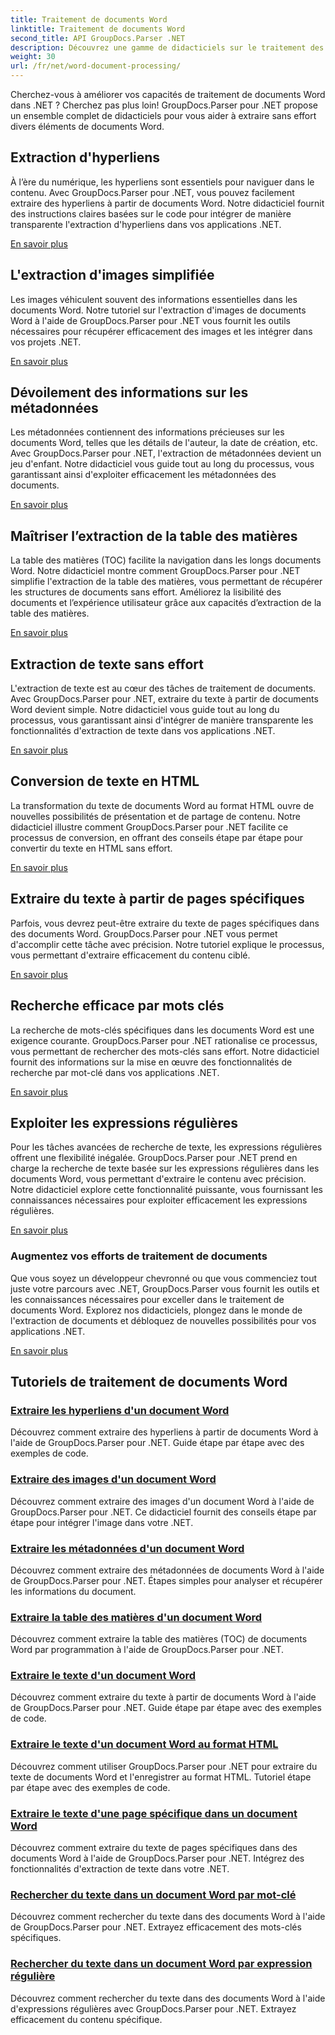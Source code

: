 ```yaml
---
title: Traitement de documents Word
linktitle: Traitement de documents Word
second_title: API GroupDocs.Parser .NET
description: Découvrez une gamme de didacticiels sur le traitement des documents Word à l'aide de GroupDocs.Parser pour .NET. Extrayez des hyperliens, des images, des métadonnées et bien plus encore.
weight: 30
url: /fr/net/word-document-processing/
---
```

Cherchez-vous à améliorer vos capacités de traitement de documents Word dans .NET ? Cherchez pas plus loin! GroupDocs.Parser pour .NET propose un ensemble complet de didacticiels pour vous aider à extraire sans effort divers éléments de documents Word.

## Extraction d'hyperliens
À l’ère du numérique, les hyperliens sont essentiels pour naviguer dans le contenu. Avec GroupDocs.Parser pour .NET, vous pouvez facilement extraire des hyperliens à partir de documents Word. Notre didacticiel fournit des instructions claires basées sur le code pour intégrer de manière transparente l'extraction d'hyperliens dans vos applications .NET.

[En savoir plus](./extract-hyperlinks-from-word-document/)

## L'extraction d'images simplifiée
Les images véhiculent souvent des informations essentielles dans les documents Word. Notre tutoriel sur l'extraction d'images de documents Word à l'aide de GroupDocs.Parser pour .NET vous fournit les outils nécessaires pour récupérer efficacement des images et les intégrer dans vos projets .NET.

[En savoir plus](./extract-images-from-word-document/)

## Dévoilement des informations sur les métadonnées
Les métadonnées contiennent des informations précieuses sur les documents Word, telles que les détails de l'auteur, la date de création, etc. Avec GroupDocs.Parser pour .NET, l'extraction de métadonnées devient un jeu d'enfant. Notre didacticiel vous guide tout au long du processus, vous garantissant ainsi d'exploiter efficacement les métadonnées des documents.

[En savoir plus](./extract-metadata-from-word-document/)

## Maîtriser l’extraction de la table des matières
La table des matières (TOC) facilite la navigation dans les longs documents Word. Notre didacticiel montre comment GroupDocs.Parser pour .NET simplifie l'extraction de la table des matières, vous permettant de récupérer les structures de documents sans effort. Améliorez la lisibilité des documents et l’expérience utilisateur grâce aux capacités d’extraction de la table des matières.

[En savoir plus](./extract-table-of-contents-from-word-document/)

## Extraction de texte sans effort
L'extraction de texte est au cœur des tâches de traitement de documents. Avec GroupDocs.Parser pour .NET, extraire du texte à partir de documents Word devient simple. Notre didacticiel vous guide tout au long du processus, vous garantissant ainsi d'intégrer de manière transparente les fonctionnalités d'extraction de texte dans vos applications .NET.

[En savoir plus](./extract-text-from-word-document/)

## Conversion de texte en HTML
La transformation du texte de documents Word au format HTML ouvre de nouvelles possibilités de présentation et de partage de contenu. Notre didacticiel illustre comment GroupDocs.Parser pour .NET facilite ce processus de conversion, en offrant des conseils étape par étape pour convertir du texte en HTML sans effort.

[En savoir plus](./extract-text-from-word-document-as-html/)

## Extraire du texte à partir de pages spécifiques
Parfois, vous devrez peut-être extraire du texte de pages spécifiques dans des documents Word. GroupDocs.Parser pour .NET vous permet d'accomplir cette tâche avec précision. Notre tutoriel explique le processus, vous permettant d'extraire efficacement du contenu ciblé.

[En savoir plus](./extract-text-from-specific-page-in-word-document/)

## Recherche efficace par mots clés
La recherche de mots-clés spécifiques dans les documents Word est une exigence courante. GroupDocs.Parser pour .NET rationalise ce processus, vous permettant de rechercher des mots-clés sans effort. Notre didacticiel fournit des informations sur la mise en œuvre des fonctionnalités de recherche par mot-clé dans vos applications .NET.

[En savoir plus](./search-text-in-word-document-by-keyword/)

## Exploiter les expressions régulières
Pour les tâches avancées de recherche de texte, les expressions régulières offrent une flexibilité inégalée. GroupDocs.Parser pour .NET prend en charge la recherche de texte basée sur les expressions régulières dans les documents Word, vous permettant d'extraire le contenu avec précision. Notre didacticiel explore cette fonctionnalité puissante, vous fournissant les connaissances nécessaires pour exploiter efficacement les expressions régulières.

[En savoir plus](./search-text-in-word-document-by-regular-expression/)

### Augmentez vos efforts de traitement de documents

Que vous soyez un développeur chevronné ou que vous commenciez tout juste votre parcours avec .NET, GroupDocs.Parser vous fournit les outils et les connaissances nécessaires pour exceller dans le traitement de documents Word. Explorez nos didacticiels, plongez dans le monde de l'extraction de documents et débloquez de nouvelles possibilités pour vos applications .NET.

[En savoir plus](./extract-hyperlinks-from-word-document/)

## Tutoriels de traitement de documents Word
### [Extraire les hyperliens d'un document Word](./extract-hyperlinks-from-word-document/)
Découvrez comment extraire des hyperliens à partir de documents Word à l'aide de GroupDocs.Parser pour .NET. Guide étape par étape avec des exemples de code.
### [Extraire des images d'un document Word](./extract-images-from-word-document/)
Découvrez comment extraire des images d'un document Word à l'aide de GroupDocs.Parser pour .NET. Ce didacticiel fournit des conseils étape par étape pour intégrer l'image dans votre .NET.
### [Extraire les métadonnées d'un document Word](./extract-metadata-from-word-document/)
Découvrez comment extraire des métadonnées de documents Word à l'aide de GroupDocs.Parser pour .NET. Étapes simples pour analyser et récupérer les informations du document.
### [Extraire la table des matières d'un document Word](./extract-table-of-contents-from-word-document/)
Découvrez comment extraire la table des matières (TOC) de documents Word par programmation à l'aide de GroupDocs.Parser pour .NET.
### [Extraire le texte d'un document Word](./extract-text-from-word-document/)
Découvrez comment extraire du texte à partir de documents Word à l'aide de GroupDocs.Parser pour .NET. Guide étape par étape avec des exemples de code.
### [Extraire le texte d'un document Word au format HTML](./extract-text-from-word-document-as-html/)
Découvrez comment utiliser GroupDocs.Parser pour .NET pour extraire du texte de documents Word et l'enregistrer au format HTML. Tutoriel étape par étape avec des exemples de code.
### [Extraire le texte d'une page spécifique dans un document Word](./extract-text-from-specific-page-in-word-document/)
Découvrez comment extraire du texte de pages spécifiques dans des documents Word à l'aide de GroupDocs.Parser pour .NET. Intégrez des fonctionnalités d'extraction de texte dans votre .NET.
### [Rechercher du texte dans un document Word par mot-clé](./search-text-in-word-document-by-keyword/)
Découvrez comment rechercher du texte dans des documents Word à l'aide de GroupDocs.Parser pour .NET. Extrayez efficacement des mots-clés spécifiques.
### [Rechercher du texte dans un document Word par expression régulière](./search-text-in-word-document-by-regular-expression/)
Découvrez comment rechercher du texte dans des documents Word à l'aide d'expressions régulières avec GroupDocs.Parser pour .NET. Extrayez efficacement du contenu spécifique.